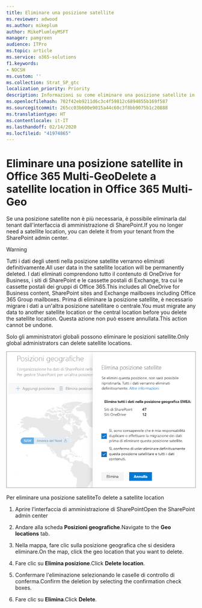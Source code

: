 ```yaml
---
title: Eliminare una posizione satellite
ms.reviewer: adwood
ms.author: mikeplum
author: MikePlumleyMSFT
manager: pamgreen
audience: ITPro
ms.topic: article
ms.service: o365-solutions
f1.keywords:
- NOCSH
ms.custom: ''
ms.collection: Strat_SP_gtc
localization_priority: Priority
description: Informazioni su come eliminare una posizione satellite in Office 365 Multi-Geo.
ms.openlocfilehash: 702f42eb9211d6c3c4f59812c6894855b169f587
ms.sourcegitcommit: 265cc03b600e9015a44c60c3f8bb9075b1c20888
ms.translationtype: HT
ms.contentlocale: it-IT
ms.lasthandoff: 02/14/2020
ms.locfileid: "41974865"
---
```

# <a name="delete-a-satellite-location-in-office-365-multi-geo"></a><span data-ttu-id="8ca33-103">Eliminare una posizione satellite in Office 365 Multi-Geo</span><span class="sxs-lookup"><span data-stu-id="8ca33-103">Delete a satellite location in Office 365 Multi-Geo</span></span>

<span data-ttu-id="8ca33-104">Se una posizione satellite non è più necessaria, è possibile eliminarla dal tenant dall'interfaccia di amministrazione di SharePoint.</span><span class="sxs-lookup"><span data-stu-id="8ca33-104">If you no longer need a satellite location, you can delete it from your tenant from the SharePoint admin center.</span></span>

> [!WARNING]
> <span data-ttu-id="8ca33-105">Tutti i dati degli utenti nella posizione satellite verranno eliminati definitivamente.</span><span class="sxs-lookup"><span data-stu-id="8ca33-105">All user data in the satellite location will be permanently deleted.</span></span> <span data-ttu-id="8ca33-106">I dati eliminati comprendono tutto il contenuto di OneDrive for Business, i siti di SharePoint e le cassette postali di Exchange, tra cui le cassette postali dei gruppi di Office 365.</span><span class="sxs-lookup"><span data-stu-id="8ca33-106">This includes all OneDrive for Business content, SharePoint sites and Exchange mailboxes including Office 365 Group mailboxes.</span></span> <span data-ttu-id="8ca33-107">Prima di eliminare la posizione satellite, è necessario migrare i dati a un'altra posizione satellitare o centrale.</span><span class="sxs-lookup"><span data-stu-id="8ca33-107">You must migrate any data to another satellite location or the central location before you delete the satellite location.</span></span> <span data-ttu-id="8ca33-108">Questa azione non può essere annullata.</span><span class="sxs-lookup"><span data-stu-id="8ca33-108">This action cannot be undone.</span></span>

<span data-ttu-id="8ca33-109">Solo gli amministratori globali possono eliminare le posizioni satellite.</span><span class="sxs-lookup"><span data-stu-id="8ca33-109">Only global administrators can delete satellite locations.</span></span>

![Schermata dell’interfaccia di amministrazione multi-geo che mostra l’eliminazione di una posizione geografica nell'interfaccia utente](media/multi-geo-delete-satellite-location.png)

<span data-ttu-id="8ca33-111">Per eliminare una posizione satellite</span><span class="sxs-lookup"><span data-stu-id="8ca33-111">To delete a satellite location</span></span>

1. <span data-ttu-id="8ca33-112">Aprire l'interfaccia di amministrazione di SharePoint</span><span class="sxs-lookup"><span data-stu-id="8ca33-112">Open the SharePoint admin center</span></span>

2. <span data-ttu-id="8ca33-113">Andare alla scheda **Posizioni geografiche**.</span><span class="sxs-lookup"><span data-stu-id="8ca33-113">Navigate to the **Geo locations** tab.</span></span>

3. <span data-ttu-id="8ca33-114">Nella mappa, fare clic sulla posizione geografica che si desidera eliminare.</span><span class="sxs-lookup"><span data-stu-id="8ca33-114">On the map, click the geo location that you want to delete.</span></span>

4. <span data-ttu-id="8ca33-115">Fare clic su **Elimina posizione**.</span><span class="sxs-lookup"><span data-stu-id="8ca33-115">Click **Delete location**.</span></span>

5. <span data-ttu-id="8ca33-116">Confermare l'eliminazione selezionando le caselle di controllo di conferma.</span><span class="sxs-lookup"><span data-stu-id="8ca33-116">Confirm the deletion by selecting the confirmation check boxes.</span></span>

6. <span data-ttu-id="8ca33-117">Fare clic su **Elimina**.</span><span class="sxs-lookup"><span data-stu-id="8ca33-117">Click **Delete**.</span></span>
